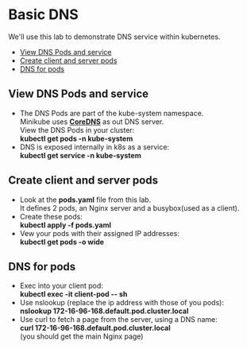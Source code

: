 # Basic DNS

We'll use this lab to demonstrate DNS service within kubernetes.

- [View DNS Pods and service](#View-DNS-Pods-and-service)
- [Create client and server pods](#Create-client-and-server-pods)
- [DNS for pods](#DNS-for-pods)

## View DNS Pods and service

- The DNS Pods are part of the kube-system namespace.  
Minikube uses [**CoreDNS**](https://coredns.io/) as out DNS server.  
View the DNS Pods in your cluster:  
**kubectl get pods -n kube-system**
- DNS is exposed internally in k8s as a service:  
**kubectl get service -n kube-system**

## Create client and server pods

- Look at the **pods.yaml** file from this lab.  
It defines 2 pods, an Nginx server and a busybox(used as a client).
- Create these pods:  
**kubectl apply -f pods.yaml**
- Vew your pods with their assigned IP addresses:  
**kubectl get pods -o wide**

## DNS for pods

- Exec into your client pod:  
**kubectl exec -it client-pod -- sh**
- Use nslookup (replace the ip address with those of you pods):  
**nslookup 172-16-96-168.default.pod.cluster.local**
- Use curl to fetch a page from the server, using a DNS name:  
**curl 172-16-96-168.default.pod.cluster.local**  
(you should get the main Nginx page)
